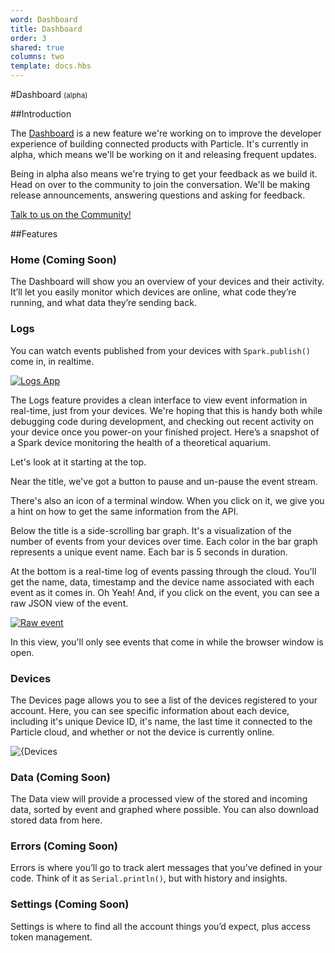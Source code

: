 ```yaml
---
word: Dashboard
title: Dashboard
order: 3
shared: true
columns: two
template: docs.hbs
---
```



#Dashboard <small class="beta">(alpha)</small>

##Introduction

The [Dashboard](https://dashboard.particle.io) is a new feature we're working on to improve the developer experience of building connected products with Particle. It's currently in alpha, which means we'll be working on it and releasing frequent updates.

Being in alpha also means we're trying to get your feedback as we build it. Head on over to the community to join the conversation. We'll be making release announcements, answering questions and asking for feedback.

[Talk to us on the Community!](http://community.particle.io/t/fleet-management-dashboard-alpha-run-feedback/11118)

##Features

### Home (Coming Soon)

The Dashboard will show you an overview of your devices and their activity. It’ll let you easily monitor which devices are online, what code they’re running, and what data they’re sending back.

### Logs

You can watch events published from your devices with `Spark.publish()` come in, in realtime.

[![Logs App]({{assets}}/images/dashboard/logs-big-picture.png)]({{assets}}/images/dashboard/logs-big-picture.png)



The Logs feature provides a clean interface to view event information in real-time, just from your devices. We're hoping that this is handy both while debugging code during development, and checking out recent activity on your device once you power-on your finished project. Here’s a snapshot of a Spark device monitoring the health of a theoretical aquarium.

Let's look at it starting at the top.

Near the title, we've got a button to pause and un-pause the event stream.

There's also an icon of a terminal window. When you click on it, we give you a hint on how to get the same information from the API.

Below the title is a side-scrolling bar graph. It's a visualization of the number of events from your devices over time. Each color in the bar graph represents a unique event name. Each bar is 5 seconds in duration.

At the bottom is a real-time log of events passing through the cloud. You'll get the name, data, timestamp and the device name associated with each event as it comes in. Oh Yeah! And, if you click on the event, you can see a raw JSON view of the event.

[![Raw event]({{assets}}/images/dashboard/raw-event.jpg)]({{assets}}/images/dashboard/raw-event.jpg)

In this view, you'll only see events that come in while the browser window is open.


### Devices

The Devices page allows you to see a list of the devices registered to your account. Here, you can see specific information about each device, including it's unique Device ID, it's name, the last time it connected to the Particle cloud, and whether or not the device is currently online.

![{Devices]({{assets}}/images/devices.png)

### Data (Coming Soon)

The Data view will provide a processed view of the stored and incoming data, sorted by event and graphed where possible. You can also download stored data from here.

### Errors (Coming Soon)

Errors is where you’ll go to track alert messages that you’ve defined in your code. Think of it as `Serial.println()`, but with history and insights.

### Settings (Coming Soon)

Settings is where to find all the account things you’d expect, plus access token management.
